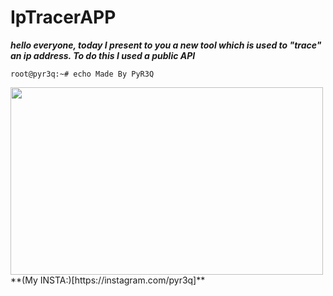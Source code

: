 # IpTracerAPP

***hello everyone, today I present to you a new tool which is used to "trace" an ip address.
To do this I used a public API***

```root@pyr3q:~# echo Made By PyR3Q``` 

<img src="https://github.com/77r3q/PythonProject/blob/master/IpTrace/IMG/a.png" height="300" width="500">
**(My INSTA:)[https://instagram.com/pyr3q]**
